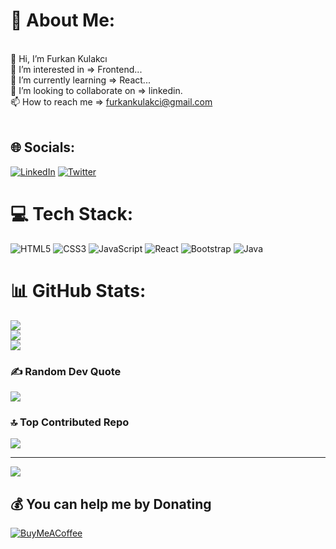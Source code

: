 # 💫 About Me:
<br>    👋 Hi, I’m Furkan Kulakcı<br>    👀 I’m interested in => Frontend...<br>    🌱 I’m currently learning => React...<br>    💞️ I’m looking to collaborate on => linkedin.<br>    📫 How to reach me => furkankulakci@gmail.com<br><br>


## 🌐 Socials:
[![LinkedIn](https://img.shields.io/badge/LinkedIn-%230077B5.svg?logo=linkedin&logoColor=white)](https://linkedin.com/in/https://www.linkedin.com/in/furkankulakci/) [![Twitter](https://img.shields.io/badge/Twitter-%231DA1F2.svg?logo=Twitter&logoColor=white)](https://twitter.com/https://twitter.com/furkankdev) 

# 💻 Tech Stack:
![HTML5](https://img.shields.io/badge/html5-%23E34F26.svg?style=for-the-badge&logo=html5&logoColor=white) ![CSS3](https://img.shields.io/badge/css3-%231572B6.svg?style=for-the-badge&logo=css3&logoColor=white) ![JavaScript](https://img.shields.io/badge/javascript-%23323330.svg?style=for-the-badge&logo=javascript&logoColor=%23F7DF1E)  ![React](https://img.shields.io/badge/react-%2320232a.svg?style=for-the-badge&logo=react&logoColor=%2361DAFB)  ![Bootstrap](https://img.shields.io/badge/bootstrap-%23563D7C.svg?style=for-the-badge&logo=bootstrap&logoColor=white)  ![Java](https://img.shields.io/badge/java-%23ED8B00.svg?style=for-the-badge&logo=java&logoColor=white)
# 📊 GitHub Stats:
![](https://github-readme-stats.vercel.app/api?username=furkannkulakci&theme=onedark&hide_border=false&include_all_commits=false&count_private=false)<br/>
![](https://github-readme-streak-stats.herokuapp.com/?user=furkannkulakci&theme=onedark&hide_border=false)<br/>
![](https://github-readme-stats.vercel.app/api/top-langs/?username=furkannkulakci&theme=onedark&hide_border=false&include_all_commits=false&count_private=false&layout=compact)


### ✍️ Random Dev Quote
![](https://quotes-github-readme.vercel.app/api?type=horizontal&theme=gruvbox)

### 🔝 Top Contributed Repo
![](https://github-contributor-stats.vercel.app/api?username=furkannkulakci&limit=5&theme=onedark&combine_all_yearly_contributions=true)

---
[![](https://visitcount.itsvg.in/api?id=m1erla&icon=1&color=12)](https://visitcount.itsvg.in)

  ## 💰 You can help me by Donating
  [![BuyMeACoffee](https://img.shields.io/badge/Buy%20Me%20a%20Coffee-ffdd00?style=for-the-badge&logo=buy-me-a-coffee&logoColor=black)](https://www.buymeacoffee.com/furkankulakci)

  
<!-- Proudly created with GPRM ( https://gprm.itsvg.in ) -->

